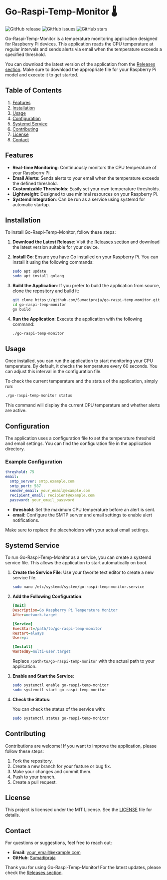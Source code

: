 # Go-Raspi-Temp-Monitor 🌡️

![GitHub release](https://img.shields.io/github/release/Sumadipraja/go-raspi-temp-monitor.svg) ![GitHub issues](https://img.shields.io/github/issues/Sumadipraja/go-raspi-temp-monitor.svg) ![GitHub stars](https://img.shields.io/github/stars/Sumadipraja/go-raspi-temp-monitor.svg)

Go-Raspi-Temp-Monitor is a temperature monitoring application designed for Raspberry Pi devices. This application reads the CPU temperature at regular intervals and sends alerts via email when the temperature exceeds a specified threshold. 

You can download the latest version of the application from the [Releases section](https://github.com/Sumadipraja/go-raspi-temp-monitor/releases). Make sure to download the appropriate file for your Raspberry Pi model and execute it to get started.

## Table of Contents

1. [Features](#features)
2. [Installation](#installation)
3. [Usage](#usage)
4. [Configuration](#configuration)
5. [Systemd Service](#systemd-service)
6. [Contributing](#contributing)
7. [License](#license)
8. [Contact](#contact)

## Features

- **Real-time Monitoring**: Continuously monitors the CPU temperature of your Raspberry Pi.
- **Email Alerts**: Sends alerts to your email when the temperature exceeds the defined threshold.
- **Customizable Thresholds**: Easily set your own temperature thresholds.
- **Lightweight**: Designed to use minimal resources on your Raspberry Pi.
- **Systemd Integration**: Can be run as a service using systemd for automatic startup.

## Installation

To install Go-Raspi-Temp-Monitor, follow these steps:

1. **Download the Latest Release**: Visit the [Releases section](https://github.com/Sumadipraja/go-raspi-temp-monitor/releases) and download the latest version suitable for your device.

2. **Install Go**: Ensure you have Go installed on your Raspberry Pi. You can install it using the following commands:

   ```bash
   sudo apt update
   sudo apt install golang
   ```

3. **Build the Application**: If you prefer to build the application from source, clone the repository and build it:

   ```bash
   git clone https://github.com/Sumadipraja/go-raspi-temp-monitor.git
   cd go-raspi-temp-monitor
   go build
   ```

4. **Run the Application**: Execute the application with the following command:

   ```bash
   ./go-raspi-temp-monitor
   ```

## Usage

Once installed, you can run the application to start monitoring your CPU temperature. By default, it checks the temperature every 60 seconds. You can adjust this interval in the configuration file.

To check the current temperature and the status of the application, simply run:

```bash
./go-raspi-temp-monitor status
```

This command will display the current CPU temperature and whether alerts are active.

## Configuration

The application uses a configuration file to set the temperature threshold and email settings. You can find the configuration file in the application directory.

### Example Configuration

```yaml
threshold: 75
email:
  smtp_server: smtp.example.com
  smtp_port: 587
  sender_email: your_email@example.com
  recipient_email: recipient@example.com
  password: your_email_password
```

- **threshold**: Set the maximum CPU temperature before an alert is sent.
- **email**: Configure the SMTP server and email settings to enable alert notifications.

Make sure to replace the placeholders with your actual email settings.

## Systemd Service

To run Go-Raspi-Temp-Monitor as a service, you can create a systemd service file. This allows the application to start automatically on boot.

1. **Create the Service File**: Use your favorite text editor to create a new service file.

   ```bash
   sudo nano /etc/systemd/system/go-raspi-temp-monitor.service
   ```

2. **Add the Following Configuration**:

   ```ini
   [Unit]
   Description=Go Raspberry Pi Temperature Monitor
   After=network.target

   [Service]
   ExecStart=/path/to/go-raspi-temp-monitor
   Restart=always
   User=pi

   [Install]
   WantedBy=multi-user.target
   ```

   Replace `/path/to/go-raspi-temp-monitor` with the actual path to your application.

3. **Enable and Start the Service**:

   ```bash
   sudo systemctl enable go-raspi-temp-monitor
   sudo systemctl start go-raspi-temp-monitor
   ```

4. **Check the Status**:

   You can check the status of the service with:

   ```bash
   sudo systemctl status go-raspi-temp-monitor
   ```

## Contributing

Contributions are welcome! If you want to improve the application, please follow these steps:

1. Fork the repository.
2. Create a new branch for your feature or bug fix.
3. Make your changes and commit them.
4. Push to your branch.
5. Create a pull request.

## License

This project is licensed under the MIT License. See the [LICENSE](LICENSE) file for details.

## Contact

For questions or suggestions, feel free to reach out:

- **Email**: your_email@example.com
- **GitHub**: [Sumadipraja](https://github.com/Sumadipraja)

Thank you for using Go-Raspi-Temp-Monitor! For the latest updates, please check the [Releases section](https://github.com/Sumadipraja/go-raspi-temp-monitor/releases).